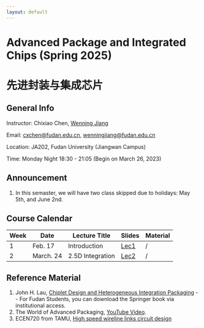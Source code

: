 ```yaml
---
layout: default
---
```


# Advanced Package and Integrated Chips (Spring 2025)
# 先进封装与集成芯片

## General Info

Instructor: Chixiao Chen, [Wenning Jiang](https://fics.fudan.edu.cn/99/ec/c22621a432620/page.htm)

Email: cxchen@fudan.edu.cn, wenningjiang@fudan.edu.cn

Location: JA202, Fudan University (Jiangwan Campus)

Time: Monday Night 18:30 - 21:05 (Begin on March 26, 2023)

## Announcement
1. In this semaster, we will have two class skipped due to holidays: May 5th, and June 2nd.

## Course Calendar

 Week | Date | Lecture Title | Slides | Material|
 ---- |  ---- |-----|-----|----|
1| Feb. 17 | Introduction | [Lec1](./chiplet01-2025.pdf) | / |
2| March. 24 | 2.5D Integration | [Lec2](./chiplet02.pdf) | / |

## Reference Material

1. John H. Lau, [Chiplet Design and Heterogeneous Integration Packaging](https://link.springer.com/book/10.1007/978-981-19-9917-8) -- For Fudan Students, you can download the Springer book via institutional access.
2. The World of Advanced Packaging, [YouTube Video](https://youtu.be/-egYoxajTz0?si=zYukszzz4EPon9Cf).
3. ECEN720 from TAMU, [High speed wireline links circuit design](https://people.engr.tamu.edu/spalermo/ecen720.html)
